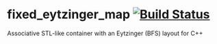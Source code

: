 # fixed_eytzinger_map [![Build Status](https://travis-ci.org/mikekazakov/eytzinger.svg?branch=master)](https://travis-ci.org/mikekazakov/eytzinger)
Associative STL-like container with an Eytzinger (BFS) layout for C++


